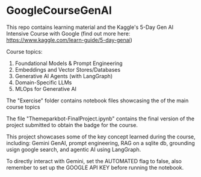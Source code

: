 # GoogleCourseGenAI

This repo contains learning material and the Kaggle's 5-Day Gen AI Intensive Course with Google (find out more here: https://www.kaggle.com/learn-guide/5-day-genai)

Course topics:
1. Foundational Models & Prompt Engineering
2. Embeddings and Vector Stores/Databases
3. Generative AI Agents (with LangGraph)
4. Domain-Specific LLMs
5. MLOps for Generative AI

The "Exercise" folder contains notebook files showcasing the of the main course topics

The file "Themeparkbot-FinalProject.ipynb" contains the final version of the project submitted to obtain the badge for the course. 

This project showcases some of the key concept learned during the course, including: Gemini GenAI, prompt engineering, RAG on a sqlite db, grounding usign google search, and agentic AI using LangGraph.

To directly interact with Gemini, set the AUTOMATED flag to false, also remember to set up the GOOGLE API KEY before running the notebook.
